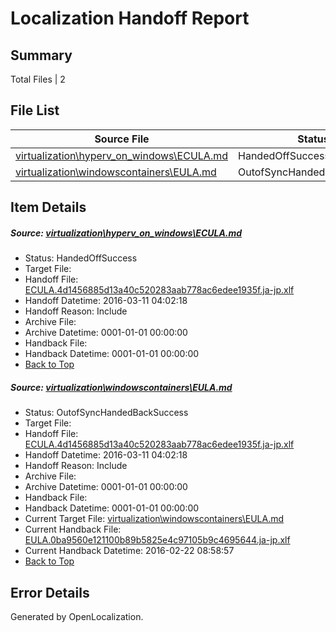 # <a name='report-top'></a> Localization Handoff Report

## Summary
 Total Files | 2

## File List
 Source File | Status | Details 
 ----------- | ------ | ------- 
 [virtualization\hyperv_on_windows\ECULA.md](https://github.com/OpenLocalizationOrg/hyperV/blob/e1c70701d88c34a3b6ed022f6de2656b87b78148/virtualization/hyperv_on_windows/ECULA.md) | HandedOffSuccess | [Details](#a26fcbf2016944cace1f75451c1ad50d55313943106)
 [virtualization\windowscontainers\EULA.md](https://github.com/OpenLocalizationOrg/hyperV/blob/e1c70701d88c34a3b6ed022f6de2656b87b78148/virtualization/windowscontainers/EULA.md) | OutofSyncHandedBackSuccess | [Details](#a26fcbf2016944cace1f75451c1ad50d55313943223)

## Item Details
##### <a name='a26fcbf2016944cace1f75451c1ad50d55313943106'></a> Source: [virtualization\hyperv_on_windows\ECULA.md](https://github.com/OpenLocalizationOrg/hyperV/blob/e1c70701d88c34a3b6ed022f6de2656b87b78148/virtualization/hyperv_on_windows/ECULA.md)
* Status: HandedOffSuccess
* Target File: 
* Handoff File: [ECULA.4d1456885d13a40c520283aab778ac6edee1935f.ja-jp.xlf](https://github.com/OpenLocalizationOrg/olhandoff/blob/ce6c8e8c51f058c4560b0dc59bdd672628227eb4/ol-handoff/OpenLocalizationOrg/hyperV.ja-jp/master/ht-legal/ECULA.4d1456885d13a40c520283aab778ac6edee1935f.ja-jp.xlf)
* Handoff Datetime: 2016-03-11 04:02:18
* Handoff Reason: Include
* Archive File: 
* Archive Datetime: 0001-01-01 00:00:00
* Handback File: 
* Handback Datetime: 0001-01-01 00:00:00
* [Back to Top](#report-top)

##### <a name='a26fcbf2016944cace1f75451c1ad50d55313943223'></a> Source: [virtualization\windowscontainers\EULA.md](https://github.com/OpenLocalizationOrg/hyperV/blob/e1c70701d88c34a3b6ed022f6de2656b87b78148/virtualization/windowscontainers/EULA.md)
* Status: OutofSyncHandedBackSuccess
* Target File: 
* Handoff File: [ECULA.4d1456885d13a40c520283aab778ac6edee1935f.ja-jp.xlf](https://github.com/OpenLocalizationOrg/olhandoff/blob/ce6c8e8c51f058c4560b0dc59bdd672628227eb4/ol-handoff/OpenLocalizationOrg/hyperV.ja-jp/master/ht-legal/ECULA.4d1456885d13a40c520283aab778ac6edee1935f.ja-jp.xlf)
* Handoff Datetime: 2016-03-11 04:02:18
* Handoff Reason: Include
* Archive File: 
* Archive Datetime: 0001-01-01 00:00:00
* Handback File: 
* Handback Datetime: 0001-01-01 00:00:00
* Current Target File: [virtualization\windowscontainers\EULA.md](https://github.com/OpenLocalizationOrg/hyperV.ja-jp/blob/80698f12b33480a105003dd0e3a8b4e35b5d7c8f/virtualization/windowscontainers/EULA.md)
* Current Handback File: [EULA.0ba9560e121100b89b5825e4c97105b9c4695644.ja-jp.xlf](https://github.com/OpenLocalizationOrg/olhandback/blob/0070bf518f7137d506d36fe52101181617754c2e/ol-handback/OpenLocalizationOrg/hyperV.ja-jp/master/EULA.0ba9560e121100b89b5825e4c97105b9c4695644.ja-jp.xlf)
* Current Handback Datetime: 2016-02-22 08:58:57
* [Back to Top](#report-top)


## Error Details

Generated by OpenLocalization.
